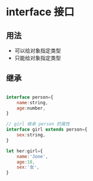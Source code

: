 # interface 接口

## 用法

- 可以给对象指定类型
- 只能给对象指定类型

## 继承

```js

interface person={
    name:string,
    age:number,
}

// girl 继承 person 的属性
interface girl extends person={
    sex:string,
}

let her:girl={
    name:'Jone',
    age:18,
    sex:'女',
}
```
